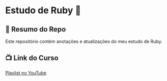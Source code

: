 # Estudo de Ruby 🔻

## 📝 Resumo do Repo
Este repositório contém anotações e atualizações do meu estudo de Ruby.

## 📺 Link do Curso
[Playlist no YouTube](https://youtube.com/playlist?list=PLdDT8if5attEOcQGPHLNIfnSFiJHhGDOZ&si=y_7_i3l2-wRaMVLZ)
